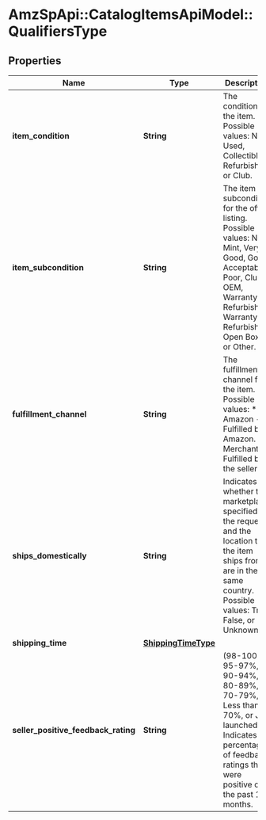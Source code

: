 # AmzSpApi::CatalogItemsApiModel::QualifiersType

## Properties
Name | Type | Description | Notes
------------ | ------------- | ------------- | -------------
**item_condition** | **String** | The condition of the item. Possible values: New, Used, Collectible, Refurbished, or Club. | 
**item_subcondition** | **String** | The item subcondition for the offer listing. Possible values: New, Mint, Very Good, Good, Acceptable, Poor, Club, OEM, Warranty, Refurbished Warranty, Refurbished, Open Box, or Other. | 
**fulfillment_channel** | **String** | The fulfillment channel for the item. Possible values:  * Amazon - Fulfilled by Amazon. * Merchant - Fulfilled by the seller. | 
**ships_domestically** | **String** | Indicates whether the marketplace specified in the request and the location that the item ships from are in the same country. Possible values: True, False, or Unknown. | 
**shipping_time** | [**ShippingTimeType**](ShippingTimeType.md) |  | 
**seller_positive_feedback_rating** | **String** | (98-100%, 95-97%, 90-94%, 80-89%, 70-79%, Less than 70%, or Just launched ) – Indicates the percentage of feedback ratings that were positive over the past 12 months. | 


